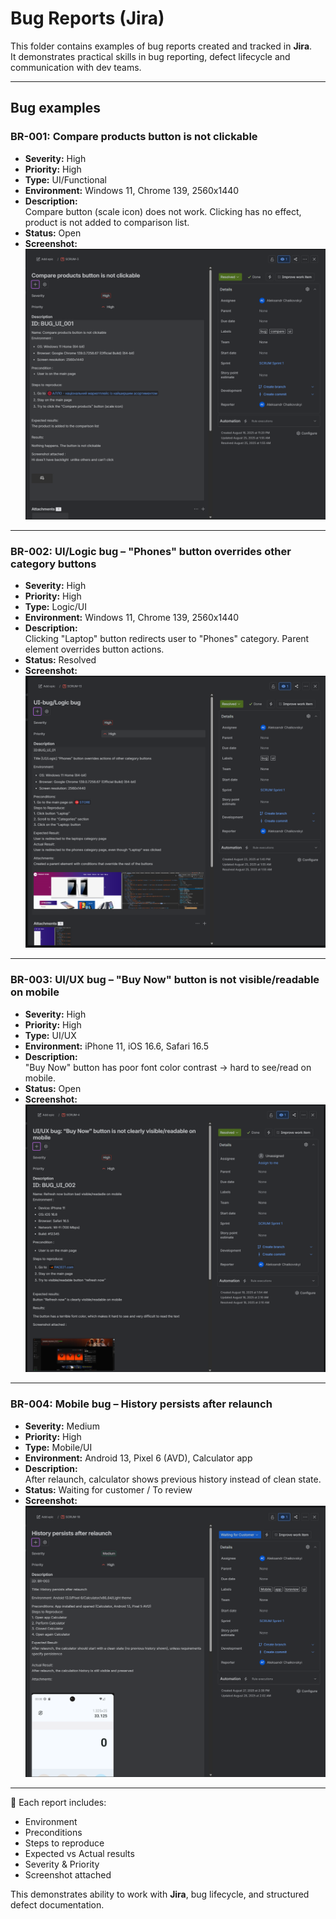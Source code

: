 #  Bug Reports (Jira)

This folder contains examples of bug reports created and tracked in **Jira**.  
It demonstrates practical skills in bug reporting, defect lifecycle and communication with dev teams.

---

##  Bug examples

### BR-001: Compare products button is not clickable
- **Severity:** High  
- **Priority:** High  
- **Type:** UI/Functional  
- **Environment:** Windows 11, Chrome 139, 2560x1440  
- **Description:**  
  Compare button (scale icon) does not work. Clicking has no effect, product is not added to comparison list.  
- **Status:** Open  
- **Screenshot:**  
![BR-001](jira_bug_compare.png)

---

### BR-002: UI/Logic bug – "Phones" button overrides other category buttons
- **Severity:** High  
- **Priority:** High  
- **Type:** Logic/UI  
- **Environment:** Windows 11, Chrome 139, 2560x1440  
- **Description:**  
  Clicking "Laptop" button redirects user to "Phones" category. Parent element overrides button actions.  
- **Status:** Resolved  
- **Screenshot:**  
![BR-002](jira_bug_logic.png)

---

### BR-003: UI/UX bug – "Buy Now" button is not visible/readable on mobile
- **Severity:** High  
- **Priority:** High  
- **Type:** UI/UX  
- **Environment:** iPhone 11, iOS 16.6, Safari 16.5  
- **Description:**  
  "Buy Now" button has poor font color contrast → hard to see/read on mobile.  
- **Status:** Open  
- **Screenshot:**  
![BR-003](jira-bug-faceit-buy-button.png)

---

### BR-004: Mobile bug – History persists after relaunch
- **Severity:** Medium  
- **Priority:** High  
- **Type:** Mobile/UI  
- **Environment:** Android 13, Pixel 6 (AVD), Calculator app  
- **Description:**  
  After relaunch, calculator shows previous history instead of clean state.  
- **Status:** Waiting for customer / To review  
- **Screenshot:**  
![BR-004](jira_bug_calculator.png)

---

📌 Each report includes:  
- Environment  
- Preconditions  
- Steps to reproduce  
- Expected vs Actual results  
- Severity & Priority  
- Screenshot attached  

This demonstrates ability to work with **Jira**, bug lifecycle, and structured defect documentation.
